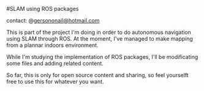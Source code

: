 #SLAM using ROS packages

contact: @gersononail@hotmail.com

This is part of the project I'm doing in order to do autonomous navigation using SLAM through ROS. At the moment, I've managed to make mapping from a plannar indoors environment. 

While I'm studying the implementation of ROS packages, I'll be modificating some files and adding related content.

So far, this is only for open source content and sharing, so feel yourselft free to use this for whatever you want.






